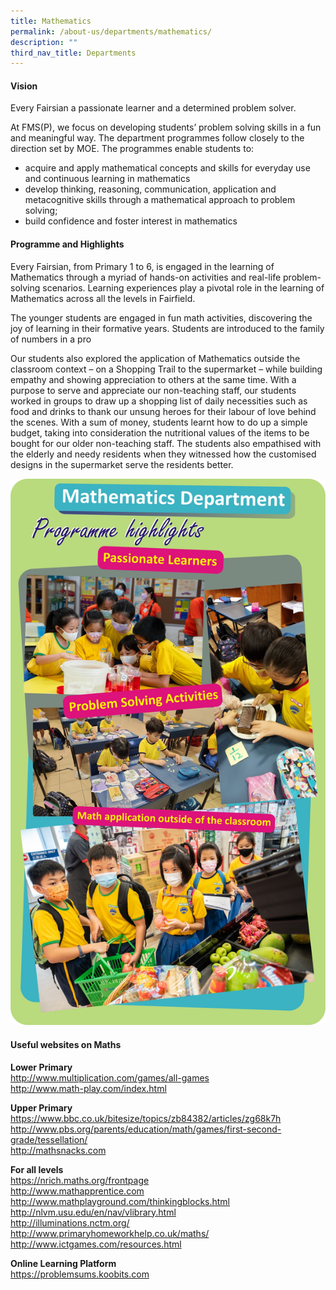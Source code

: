 ```yaml
---
title: Mathematics
permalink: /about-us/departments/mathematics/
description: ""
third_nav_title: Departments
---
```


<h4><strong>Vision</strong></h4>
<p>Every Fairsian a passionate learner and a determined problem solver.</p>
<p>At FMS(P), we focus on developing students&rsquo; problem solving skills in a fun and meaningful way. The department programmes follow closely to the direction set by MOE. The programmes enable students to:</p>
<ul>
<li>acquire and apply mathematical concepts and skills for everyday use and continuous learning in mathematics</li>
<li>develop thinking, reasoning, communication, application and metacognitive skills through a mathematical approach to problem solving;</li>
<li>build confidence and foster interest in mathematics</li>
</ul>
<h4><strong>Programme and Highlights</strong></h4>
<p>Every Fairsian, from Primary 1 to 6, is engaged in the learning of Mathematics through a myriad of hands-on activities and real-life problem-solving scenarios. Learning experiences play a pivotal role in the learning of Mathematics across all the levels in Fairfield.&nbsp;</p>
<p>The younger students are engaged in fun math activities, discovering the joy of learning in their formative years. Students are introduced to the family of numbers in a pro</p>
<p>Our students also explored the application of Mathematics outside the classroom context &ndash; on a Shopping Trail to the supermarket &ndash; while building empathy and showing appreciation to others at the same time. With a purpose to serve and appreciate our non-teaching staff, our students worked in groups to draw up a shopping list of daily necessities such as food and drinks to thank our unsung heroes for their labour of love behind the scenes. With a sum of money, students learnt how to do up a simple budget, taking into consideration the nutritional values of the items to be bought for our older non-teaching staff. The students also empathised with the elderly and needy residents when they witnessed how the customised designs in the supermarket serve the residents better.</p>
<img src="/images/math.jpg">
<h4><strong>Useful websites on Maths</strong></h4>
<p><strong>Lower Primary<br /></strong><a href="http://www.multiplication.com/games/all-games" target="_blank" rel="noopener">http://www.multiplication.com/games/all-games</a><br /><a href="http://www.math-play.com/index.html" target="_blank" rel="noopener">http://www.math-play.com/index.html</a></p>
<p><strong>Upper Primary<br /></strong><a href="https://www.bbc.co.uk/bitesize/topics/zb84382/articles/zg68k7h" target="">https://www.bbc.co.uk/bitesize/topics/zb84382/articles/zg68k7h</a><br /><a href="http://www.pbs.org/parents/education/math/games/first-second-grade/tessellation/" target="_blank" rel="noopener">http://www.pbs.org/parents/education/math/games/first-second-grade/tessellation/</a><br /><a href="http://mathsnacks.com/" target="_blank" rel="noopener">http://mathsnacks.com</a></p>
<p><strong>For all levels<br /></strong><a href="https://nrich.maths.org/frontpage" target="_blank" rel="noopener">https://nrich.maths.org/frontpage</a><br /><a href="http://www.mathapprentice.com/" target="_blank" rel="noopener">http://www.mathapprentice.com</a><br /><a href="http://www.mathplayground.com/thinkingblocks.html" target="_blank" rel="noopener">http://www.mathplayground.com/thinkingblocks.html</a><br /><a href="http://nlvm.usu.edu/en/nav/vlibrary.html" target="_blank" rel="noopener">http://nlvm.usu.edu/en/nav/vlibrary.html</a><br /><a href="http://illuminations.nctm.org/" target="_blank" rel="noopener">http://illuminations.nctm.org/</a><br /><a href="http://www.primaryhomeworkhelp.co.uk/maths/" target="_blank" rel="noopener">http://www.primaryhomeworkhelp.co.uk/maths/</a><br /><a href="http://www.ictgames.com/resources.html" target="_blank" rel="noopener">http://www.ictgames.com/resources.html</a></p>
<p><strong>Online Learning Platform<br /></strong><a href="https://problemsums.koobits.com/" target="_blank" rel="noopener">https://problemsums.koobits.com</a></p>
